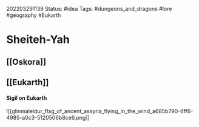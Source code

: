 202203291139
Status: #idea
Tags: #dungeons_and_dragons #lore #geography #Eukarth 

# Sheiteh-Yah

## [[Oskora]]


## [[Eukarth]]


#### Sigil on Eukarth
![[glinmaleldur_flag_of_ancent_assyria_flying_in_the_wind_a685b790-6ff6-4985-a0c3-5120506b8ce6.png]]
